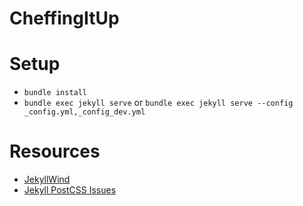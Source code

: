 # CheffingItUp

# Setup
- `bundle install`
- `bundle exec jekyll serve` or `bundle exec jekyll serve --config _config.yml,_config_dev.yml`


# Resources
- [JekyllWind](https://github.com/mzrnsh/jekyllwind)
- [Jekyll PostCSS Issues](https://github.com/mhanberg/jekyll-postcss/issues/37)